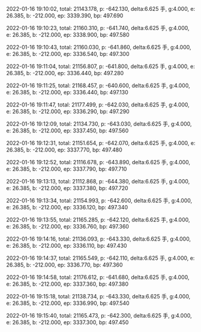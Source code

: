 2022-01-16 19:10:02, total: 21143.178, p: -642.130, delta:6.625 手, g:4.000, e: 26.385, b: -212.000, ep: 3339.390, bp: 497.690

2022-01-16 19:10:23, total: 21160.310, p: -641.740, delta:6.625 手, g:4.000, e: 26.385, b: -212.000, ep: 3338.900, bp: 497.580

2022-01-16 19:10:43, total: 21160.030, p: -641.860, delta:6.625 手, g:4.000, e: 26.385, b: -212.000, ep: 3336.540, bp: 497.300

2022-01-16 19:11:04, total: 21156.807, p: -641.800, delta:6.625 手, g:4.000, e: 26.385, b: -212.000, ep: 3336.440, bp: 497.280

2022-01-16 19:11:25, total: 21168.457, p: -640.600, delta:6.625 手, g:4.000, e: 26.385, b: -212.000, ep: 3336.440, bp: 497.130

2022-01-16 19:11:47, total: 21177.499, p: -642.030, delta:6.625 手, g:4.000, e: 26.385, b: -212.000, ep: 3336.290, bp: 497.290

2022-01-16 19:12:09, total: 21134.730, p: -643.030, delta:6.625 手, g:4.000, e: 26.385, b: -212.000, ep: 3337.450, bp: 497.560

2022-01-16 19:12:31, total: 21151.654, p: -642.070, delta:6.625 手, g:4.000, e: 26.385, b: -212.000, ep: 3337.770, bp: 497.480

2022-01-16 19:12:52, total: 21116.678, p: -643.890, delta:6.625 手, g:4.000, e: 26.385, b: -212.000, ep: 3337.790, bp: 497.710

2022-01-16 19:13:13, total: 21112.868, p: -644.380, delta:6.625 手, g:4.000, e: 26.385, b: -212.000, ep: 3337.380, bp: 497.720

2022-01-16 19:13:34, total: 21154.993, p: -642.600, delta:6.625 手, g:4.000, e: 26.385, b: -212.000, ep: 3336.120, bp: 497.340

2022-01-16 19:13:55, total: 21165.285, p: -642.120, delta:6.625 手, g:4.000, e: 26.385, b: -212.000, ep: 3336.760, bp: 497.360

2022-01-16 19:14:16, total: 21136.093, p: -643.330, delta:6.625 手, g:4.000, e: 26.385, b: -212.000, ep: 3336.110, bp: 497.430

2022-01-16 19:14:37, total: 21165.549, p: -642.110, delta:6.625 手, g:4.000, e: 26.385, b: -212.000, ep: 3336.770, bp: 497.360

2022-01-16 19:14:58, total: 21176.612, p: -641.680, delta:6.625 手, g:4.000, e: 26.385, b: -212.000, ep: 3337.360, bp: 497.380

2022-01-16 19:15:18, total: 21138.734, p: -643.330, delta:6.625 手, g:4.000, e: 26.385, b: -212.000, ep: 3336.990, bp: 497.540

2022-01-16 19:15:40, total: 21165.473, p: -642.300, delta:6.625 手, g:4.000, e: 26.385, b: -212.000, ep: 3337.300, bp: 497.450